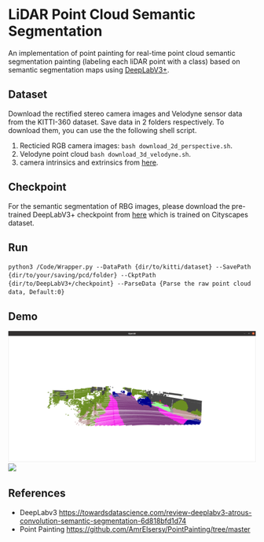 # LiDAR Point Cloud Semantic Segmentation
An implementation of point painting for real-time point cloud semantic segmentation painting (labeling each liDAR point with a class) based on semantic segmentation maps using [DeepLabV3+](https://arxiv.org/abs/1706.05587).

## Dataset
Download the rectified stereo camera images and Velodyne sensor data from the KITTI-360 dataset. Save data in 2 folders respectively. To download them, you can use the the following shell script.
1. Recticied RGB camera images: `bash download_2d_perspective.sh`.
2. Velodyne point cloud `bash download_3d_velodyne.sh`.
3. camera intrinsics and extrinsics from [here](https://s3.eu-central-1.amazonaws.com/avg-projects/KITTI-360/384509ed5413ccc81328cf8c55cc6af078b8c444/calibration.zip]).

## Checkpoint
For the semantic segmentation of RBG images, please download the pre-trained DeepLabV3+ checkpoint from [here](https://drive.google.com/file/d/1X1xudvEsd5zS4wBOo6Y91vwU81pK_hqJ/view?usp=drive_link) which is trained on Cityscapes dataset.

## Run
`python3 /Code/Wrapper.py --DataPath {dir/to/kitti/dataset} --SavePath {dir/to/your/saving/pcd/folder} --CkptPath {dir/to/DeepLabV3+/checkpoint} --ParseData {Parse the raw point cloud data, Default:0}`

## Demo
![](./Figures/lidar_seg.png)
![](./Figures/Output.gif)
## References
- DeepLabv3 https://towardsdatascience.com/review-deeplabv3-atrous-convolution-semantic-segmentation-6d818bfd1d74
- Point Painting https://github.com/AmrElsersy/PointPainting/tree/master
